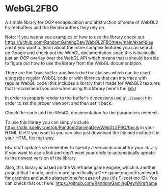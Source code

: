 # WebGL2FBO
A simple library for OOP encapsulation and abstraction of some of WebGL2 Framebuffers and the Renderbuffers they rely on.

Note: If you wanna see examples of how to use the library check out https://github.com/RandomGamingDev/WebGL2FBO/tree/main/examples and if you want to learn about the more complex features you can search on Google and check out the WebGL documentation since this is basically just an OOP overlay over the WebGL API which means that u should be able to figure out how to use the library from the WebGL documentation.

There are the `Framebuffer` and `Renderbuffer` classes which can be used alongside regular WebGL code or with libraries that can interface with regular WebGL code (this includes a library that I made for WebGL2 textures that I recommend you use when using this library here's the [link](https://github.com/RandomGamingDev/WebGL2Tex))

In order to properly render to the buffer's dimensions use `gl.viewport` in order to set the proper viewport and then set it back.

Check the code and the WebGL documentation for the parameters needed.

To use this library you can simply include https://cdn.jsdelivr.net/gh/RandomGamingDev/WebGL2FBO/fbo.js in your HTML file! If you want to you can also just download the file and include it in your HTML file that way.

btw stuff updates so remember to specify a version/commit for your library if you want to use a link and don't want your code to automatically update to the newest version of the library

Also, this library is based on the Wireframe game engine, which is another project that I made, and is more specifically a C++ game engine/framework for graphics and audio abstractions for ease of use (it's 0-cost too :D). You can check that out here: https://github.com/RandomGamingDev/Wireframe
